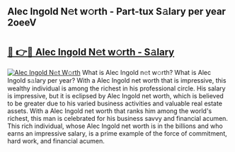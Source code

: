 ## Alec Ingold N𝚎t w𝚘rth - Part-tux S𝚊lary per year 2oeeV

# <h2><a href="http://gc4wrtn.nevu.top/?p=Alec+Ingold">🔗 👉🔴 Alec Ingold N𝚎t w𝚘rth - S𝚊lary</a></h2>

[![Alec Ingold N𝚎t W𝚘rth](https://i.imgur.com/Oavwk0R.jpeg)](http://gc4wrtn.nevu.top/?p=Alec+Ingold)
What is Alec Ingold n𝚎t w𝚘rth? What is Alec Ingold s𝚊lary per year?
With a Alec Ingold net worth that is impressive, this wealthy individual is among the richest in his professional circle. His salary is impressive, but it is eclipsed by Alec Ingold net worth, which is believed to be greater due to his varied business activities and valuable real estate assets. With a Alec Ingold net worth that ranks him among the world's richest, this man is celebrated for his business savvy and financial acumen. This rich individual, whose Alec Ingold net worth is in the billions and who earns an impressive salary, is a prime example of the force of commitment, hard work, and financial acumen.
